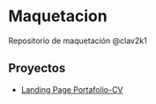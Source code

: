 # Maquetacion

Repositorio de maquetación @clav2k1

## Proyectos

- [Landing Page Portafolio-CV](https://clav2k1.github.io/maquetacion/portafolio-cv)
